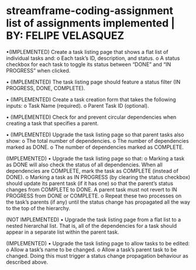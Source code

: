 # streamframe-coding-assignment list of assignments implemented | BY: FELIPE VELASQUEZ
•(IMPLEMENTED) Create a task listing page that shows a flat list of individual tasks and:
    o Each task’s ID, description, and status.
    o A status checkbox for each task to toggle its status between “DONE” and “IN
    PROGRESS” when clicked.
    
• (IMPLEMENTED) The task listing page should feature a status filter (IN PROGRESS, DONE, COMPLETE).

• (IMPLEMENTED) Create a task creation form that takes the following inputs:
    o Task Name (required).
    o Parent Task ID (optional).

• (IMPLEMENTED) Check for and prevent circular dependencies when creating a task that specifies a
    parent.

• (IMPLEMENTED) Upgrade the task listing page so that parent tasks also show:
    o The total number of dependencies.
    o The number of dependencies marked as DONE.
    o The number of dependencies marked as COMPLETE.

(IMPLEMENTED) • Upgrade the task listing page so that:
    o Marking a task as DONE will also check the status of all dependencies. When
    all dependencies are COMPLETE, mark the task as COMPLETE (instead of
    DONE).
    o Marking a task as IN PROGRESS (by clearing the status checkbox) should
    update its parent task (if it has one) so that the parent’s status changes from
    COMPLETE to DONE. A parent task must not revert to IN PROGRESS from
    DONE or COMPLETE.
    o Repeat these two processes on the task’s parents (if any) until the status
    change has propagated all the way to the top of the hierarchy.

(NOT IMPLEMENTED) • Upgrade the task listing page from a flat list to a nested hierarchal list. That is, all of
    the dependencies for a task should appear in a separate list within the parent task.

(IMPLEMENTED) • Upgrade the task listing page to allow tasks to be edited:
            o Allow a task’s name to be changed.
            o Allow a task’s parent task to be changed. Doing this must trigger a status
            change propagation behaviour as described above.
